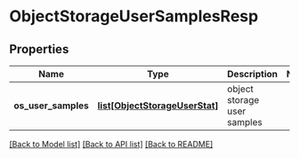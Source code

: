 # ObjectStorageUserSamplesResp

## Properties
Name | Type | Description | Notes
------------ | ------------- | ------------- | -------------
**os_user_samples** | [**list[ObjectStorageUserStat]**](ObjectStorageUserStat.md) | object storage user samples | 

[[Back to Model list]](../README.md#documentation-for-models) [[Back to API list]](../README.md#documentation-for-api-endpoints) [[Back to README]](../README.md)


